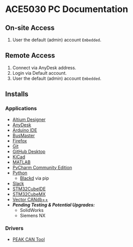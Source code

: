 # ACE5030 PC Documentation

## On-site Access

1. User the default (admin) account `Embedded`.

## Remote Access

1. Connect via AnyDesk address.
2. Login via Default account.
3. User the default (admin) account `Embedded`.

## Installs

### Applications

- [Altium Designer](https://www.altium.com/products/downloads)
- [AnyDesk](https://anydesk.com/en)
- [Arduino IDE](https://www.arduino.cc/en/software)
- [BusMaster](https://rbei-etas.github.io/busmaster/)
- [Firefox](https://www.mozilla.org/en-CA/firefox/new/)
- [Git](https://git-scm.com/downloads)
- [GitHub Desktop](https://desktop.github.com/)
- [KiCad](https://www.kicad.org/)
- [MATLAB](https://matlab.mathworks.com/)
- [PyCharm Community Edition](https://www.jetbrains.com/pycharm/download/?section=windows)
- [Python](https://www.python.org/downloads/)
    - [Blackd](https://black.readthedocs.io/en/stable/index.html) via pip
- [Slack](google.com)
- [STM32CubeIDE](https://www.st.com/en/development-tools/stm32cubeide.html)
- [STM32CubeMX](https://www.st.com/en/development-tools/stm32cubemx.html)
- [Vector CANdb++](https://www.vector.com/int/en/products/products-a-z/software/candb/)
- **_Pending Testing & Potential Upgrades:_**
    - SolidWorks
    - Siemens NX

### Drivers

- [PEAK CAN Tool](https://www.peak-system.com/Drivers.523.0.html)
